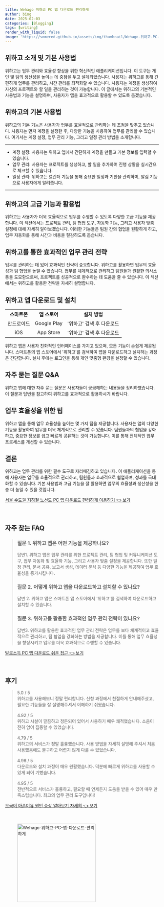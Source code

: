 ```yaml
---
title: Wehago 위하고 PC 앱 다운로드 편리하게
author: bing
date: 2025-02-03
categories: [Blogging]
tags: [writing]
render_with_liquid: false
image: 'https://somered.github.io/assets/img/thumbnail/Wehago-위하고-PC-앱-다운로드-편리하게.webp'
---
```



<h2 id='위하고_소개'>위하고 소개 및 기본 사용법</h2>

<p>위하고는 업무 관리와 효율성 향상을 위한 혁신적인 애플리케이션입니다. 이 도구는 개인 및 팀의 생산성을 높이는 데 중점을 두고 설계되었습니다. 사용자는 위하고를 통해 간편하게 업무를 관리하고, 시간 관리를 최적화할 수 있습니다. 사용자는 계정을 생성하여 자신의 프로젝트와 할 일을 관리하는 것이 가능합니다. 이 글에서는 위하고의 기본적인 사용법과 기능을 설명하며, 사용자가 앱을 효과적으로 활용할 수 있도록 돕겠습니다.</p>

<h2 id='기본_사용법'>위하고의 기본 사용법</h2>

<p>위하고의 기본 기능은 사용자가 업무를 효율적으로 관리하는 데 초점을 맞추고 있습니다. 사용자는 먼저 계정을 설정한 후, 다양한 기능을 사용하여 업무를 관리할 수 있습니다. 여기서는 계정 설정, 업무 관리 기능, 그리고 일정 관리 방법을 소개합니다.</p>

<hr />

<ul>
    <li>계정 설정: 사용자는 위하고 앱에서 간단하게 계정을 만들고 기본 정보를 입력할 수 있습니다.</li>
    <li>업무 관리: 사용자는 프로젝트를 생성하고, 할 일을 추가하여 진행 상황을 실시간으로 체크할 수 있습니다.</li>
    <li>일정 관리: 위하고는 캘린더 기능을 통해 중요한 일정과 기한을 관리하며, 알림 기능으로 사용자에게 알려줍니다.</li>
</ul>

<hr />

<h2 id='고급_기능'>위하고의 고급 기능과 활용법</h2>

<p>위하고는 사용자가 더욱 효율적으로 업무를 수행할 수 있도록 다양한 고급 기능을 제공합니다. 이 섹션에서는 프로젝트 관리, 팀 협업 도구, 자동화 기능, 그리고 사용자 맞춤 설정에 대해 자세히 알아보겠습니다. 이러한 기능들은 팀원 간의 협업을 원활하게 하고, 업무 자동화를 통해 시간과 비용을 절감하도록 돕습니다.</p>

<h2 id='업무_관리_전략'>위하고를 통한 효과적인 업무 관리 전략</h2>

<p>업무를 관리하는 데 있어 효과적인 전략이 중요합니다. 위하고를 활용하면 업무의 효율성과 팀 협업을 높일 수 있습니다. 업무를 체계적으로 관리하고 팀원들과 원활한 의사소통을 도모함으로써, 프로젝트를 성공적으로 완수하는 데 도움을 줄 수 있습니다. 이 섹션에서는 위하고를 활용한 전략을 자세히 설명합니다.</p>

<h2 id='위하고_앱_다운로드'>위하고 앱 다운로드 및 설치</h2>

<table>
    <tr>
        <td style="text-align: center; height: 17px;"><b>스마트폰</b></td>
        <td style="text-align: center; height: 17px;"><b>앱 스토어</b></td>
        <td style="text-align: center; height: 17px;"><b>설치 방법</b></td>
    </tr>
    <tr>
        <td style="text-align: center; height: 17px;">안드로이드</td>
        <td style="text-align: center; height: 17px;">Google Play</td>
        <td style="text-align: center; height: 17px;">'위하고' 검색 후 다운로드</td>
    </tr>
    <tr>
        <td style="text-align: center; height: 17px;">iOS</td>
        <td style="text-align: center; height: 17px;">App Store</td>
        <td style="text-align: center; height: 17px;">'위하고' 검색 후 다운로드</td>
    </tr>
</table>

<p>위하고 앱은 사용자 친화적인 인터페이스를 가지고 있으며, 모든 기능이 손쉽게 제공됩니다. 스마트폰의 앱 스토어에서 '위하고'를 검색하여 앱을 다운로드하고 설치하는 과정은 간단합니다. 설치 후에는 로그인을 통해 개인 맞춤형 환경을 설정할 수 있습니다.</p>

<h2 id='자주_묻는_질문'>자주 묻는 질문 Q&A</h2>

<p>위하고 앱에 대한 자주 묻는 질문은 사용자들이 궁금해하는 내용들을 정리하였습니다. 이 질문과 답변을 참고하여 위하고를 효과적으로 활용하시기 바랍니다.</p>

<h2 id='업무_효율성'>업무 효율성을 위한 팁</h2>

<p>위하고 앱을 통해 업무 효율성을 높이는 몇 가지 팁을 제공합니다. 사용자는 앱의 다양한 기능을 활용하여 업무를 더욱 체계적으로 관리할 수 있습니다. 팀원들과의 협업을 강화하고, 중요한 정보를 쉽고 빠르게 공유하는 것이 가능합니다. 이를 통해 전체적인 업무 프로세스를 개선할 수 있습니다.</p>

<h2 id='결론'>결론</h2>

<p>위하고는 업무 관리를 위한 필수 도구로 자리매김하고 있습니다. 이 애플리케이션을 통해 사용자는 업무를 효율적으로 관리하고, 팀원들과 효과적으로 협업하며, 성과를 극대화할 수 있습니다. 기본 사용법과 고급 기능을 잘 활용하면 업무의 효율성과 생산성을 한층 더 높일 수 있을 것입니다.</p>


<p><a class="click-button" title="서울 수도권 지하철 노선도 PC 앱 다운로드 편리하게 이용하기" href="https://somered.github.io/posts/%EC%84%9C%EC%9A%B8-%EC%88%98%EB%8F%84%EA%B6%8C-%EC%A7%80%ED%95%98%EC%B2%A0-%EB%85%B8%EC%84%A0%EB%8F%84-PC-%EC%95%B1-%EB%8B%A4%EC%9A%B4%EB%A1%9C%EB%93%9C-%ED%8E%B8%EB%A6%AC%ED%95%98%EA%B2%8C-%EC%9D%B4%EC%9A%A9%ED%95%98%EA%B8%B0/" rel="dofollow">서울 수도권 지하철 노선도 PC 앱 다운로드 편리하게 이용하기 👈 보기</a></p><br>
<h2 id='자주_찾는_FAQ'>자주 찾는 FAQ</h2>
<div itemscope="" itemtype="https://schema.org/FAQPage"> 
<blockquote> 
<div itemscope="" itemprop="mainEntity" itemtype="https://schema.org/Question"> 
<h3 itemprop="name">질문 1. 위하고 앱은 어떤 기능을 제공하나요?</h3> 
<div itemscope="" itemprop="acceptedAnswer" itemtype="https://schema.org/Answer"> 
<span itemprop="text"> 
<p>답변1. 위하고 앱은 업무 관리를 위한 프로젝트 관리, 팀 협업 및 커뮤니케이션 도구, 업무 자동화 및 효율화 기능, 그리고 사용자 맞춤 설정을 제공합니다. 또한 일정 관리, 문서 공유, 보고서 생성, 데이터 분석 등 다양한 기능을 제공하여 업무 효율성을 증가시킵니다.</p> 
</span> 
</div> 
</div> 

<div itemscope="" itemprop="mainEntity" itemtype="https://schema.org/Question"> 
<h3 itemprop="name">질문 2. 어떻게 위하고 앱을 다운로드하고 설치할 수 있나요?</h3> 
<div itemscope="" itemprop="acceptedAnswer" itemtype="https://schema.org/Answer"> 
<span itemprop="text"> 
<p>답변 2. 위하고 앱은 스마트폰 앱 스토어에서 '위하고'를 검색하여 다운로드하고 설치할 수 있습니다.</p> 
</span> 
</div> 
</div> 

<div itemscope="" itemprop="mainEntity" itemtype="https://schema.org/Question"> 
<h3 itemprop="name">질문 3. 위하고를 활용한 효과적인 업무 관리 전략이 있나요?</h3> 
<div itemscope="" itemprop="acceptedAnswer" itemtype="https://schema.org/Answer"> 
<span itemprop="text"> 
<p>답변3. 위하고를 활용한 효과적인 업무 관리 전략은 업무를 보다 체계적이고 효율적으로 관리하고, 팀 협업을 강화하는 방법을 제공합니다. 이를 통해 업무 효율성을 향상시키고 업무를 더욱 효과적으로 수행할 수 있습니다.</p> 
</span> 
</div> 
</div> 
</blockquote> 
</div>
<p><a class="click-button" title="발로소득 PC 앱 다운로드 쉬운 접근" href="https://somered.github.io/posts/%EB%B0%9C%EB%A1%9C%EC%86%8C%EB%93%9D-PC-%EC%95%B1-%EB%8B%A4%EC%9A%B4%EB%A1%9C%EB%93%9C-%EC%89%AC%EC%9A%B4-%EC%A0%91%EA%B7%BC/" rel="dofollow">발로소득 PC 앱 다운로드 쉬운 접근 👈 보기</a></p><br>
<h2 id='후기'>후기</h2>
<div itemscope itemtype="https://schema.org/Product">
  <blockquote>
  <div itemprop="review" itemscope itemtype="https://schema.org/Review">
      <div itemprop="reviewRating" itemscope itemtype="https://schema.org/Rating"> <span itemprop="ratingValue">5.0</span> / <span itemprop="bestRating">5</span> </div>
      <span itemprop="reviewBody">위하고를 사용해보니 정말 편리합니다. 신청 과정에서 친절하게 안내해주셨고, 필요한 기능들을 잘 설명해주셔서 이해하기 쉬웠습니다.</span>
  </div>
  <br>
  <div itemprop="review" itemscope itemtype="https://schema.org/Review">
      <div itemprop="reviewRating" itemscope itemtype="https://schema.org/Rating"> <span itemprop="ratingValue">4.92</span> / <span itemprop="bestRating">5</span> </div>
      <span itemprop="reviewBody">위하고 시설이 깔끔하고 정돈되어 있어서 사용하기 매우 쾌적했습니다. 소음이 전혀 없어 집중할 수 있었습니다.</span>
  </div>
  <br>
  <div itemprop="review" itemscope itemtype="https://schema.org/Review">
      <div itemprop="reviewRating" itemscope itemtype="https://schema.org/Rating"> <span itemprop="ratingValue">4.79</span> / <span itemprop="bestRating">5</span> </div>
      <span itemprop="reviewBody">위하고의 서비스가 정말 훌륭했습니다. 사용 방법을 자세히 설명해 주셔서 처음 사용했음에도 불구하고 어렵지 않게 다룰 수 있었습니다.</span>
  </div>
  <br>
  <div itemprop="review" itemscope itemtype="https://schema.org/Review">
      <div itemprop="reviewRating" itemscope itemtype="https://schema.org/Rating"> <span itemprop="ratingValue">4.96</span> / <span itemprop="bestRating">5</span> </div>
      <span itemprop="reviewBody">다운로드와 설치 과정이 매우 원활했습니다. 덕분에 빠르게 위하고를 사용할 수 있게 되어 기뻤습니다.</span>
  </div>
  <br>
  <div itemprop="review" itemscope itemtype="https://schema.org/Review">
      <div itemprop="reviewRating" itemscope itemtype="https://schema.org/Rating"> <span itemprop="ratingValue">4.95</span> / <span itemprop="bestRating">5</span> </div>
      <span itemprop="reviewBody">전반적으로 서비스가 훌륭하고, 필요할 때 언제든지 도움을 받을 수 있어 매우 만족스럽습니다. 최고의 업무 관리 도구입니다!</span>
  </div>
  </blockquote>
</div>
<p><a class="click-button" title="오금이 아픈이유 원인 증상 알아보기 자세히" href="https://somered.github.io/posts/%EC%98%A4%EA%B8%88%EC%9D%B4-%EC%95%84%ED%94%88%EC%9D%B4%EC%9C%A0-%EC%9B%90%EC%9D%B8-%EC%A6%9D%EC%83%81-%EC%95%8C%EC%95%84%EB%B3%B4%EA%B8%B0-%EC%9E%90%EC%84%B8%ED%9E%88/" rel="dofollow">오금이 아픈이유 원인 증상 알아보기 자세히 👈 보기</a></p><br>
<figure class="image"><img src="https://somered.github.io/assets/img/thumbnail/Wehago-위하고-PC-앱-다운로드-편리하게.webp" alt="Wehago-위하고-PC-앱-다운로드-편리하게" width="256" height="256"></figure>